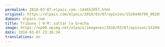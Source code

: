 ```yaml
---
permalink: 2018-03-07-elpais.com--144652957.html
original: https://elpais.com/elpais/2018/03/07/opinion/1520446790_802052.html#?ref=rss&format=simple&link=link
domain: elpais.com
title: Tribuna | 8-M: saltar la brecha
image: https://ep00.epimg.net/elpais/imagenes/2018/03/07/opinion/1520446790_802052_1520447093_rrss_normal.jpg
date: 2018-03-07 23:36:34
translations: en
---
```



